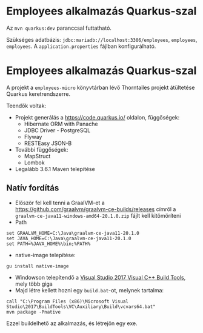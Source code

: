 # Employees alkalmazás Quarkus-szal

Az `mvn quarkus:dev` paranccsal futtatható.

Szükséges adatbázis: `jdbc:mariadb://localhost:3306/employees`, `employees`, `employees`.
A `application.properties` fájlban konfigurálható.

# Employees alkalmazás Quarkus-szal

A projekt a `employees-micro` könyvtárban lévő Thorntailes projekt átültetése
Quarkus keretrendszerre.

Teendők voltak:

* Projekt generálás a https://code.quarkus.io/ oldalon, függőségek:
    * Hibernate ORM with Panache
    * JDBC Driver - PostgreSQL
    * Flyway
    * RESTEasy JSON-B
* További függőségek:
    * MapStruct
    * Lombok 
* Legalább 3.6.1 Maven telepítése

## Natív fordítás

* Először fel kell tenni a GraalVM-et a https://github.com/graalvm/graalvm-ce-builds/releases címről
 a `graalvm-ce-java11-windows-amd64-20.1.0.zip` fájlt kell kitömöríteni
* Path

```
set GRAALVM_HOME=C:\Java\graalvm-ce-java11-20.1.0
set JAVA_HOME=C:\Java\graalvm-ce-java11-20.1.0
set PATH=%JAVA_HOME%\bin;%PATH%
```

* native-image telepítése:

```
gu install native-image
``` 

* Windowson telepítendő a [Visual Studio 2017 Visual C++ Build Tools](https://aka.ms/vs/15/release/vs_buildtools.exe), mely
több giga
* Majd létre kellett hozni egy `build.bat`-ot, melynek tartalma:

```
call "C:\Program Files (x86)\Microsoft Visual Studio\2017\BuildTools\VC\Auxiliary\Build\vcvars64.bat"
mvn package -Pnative
```

Ezzel buildelhető az alkalmazás, és létrejön egy exe.